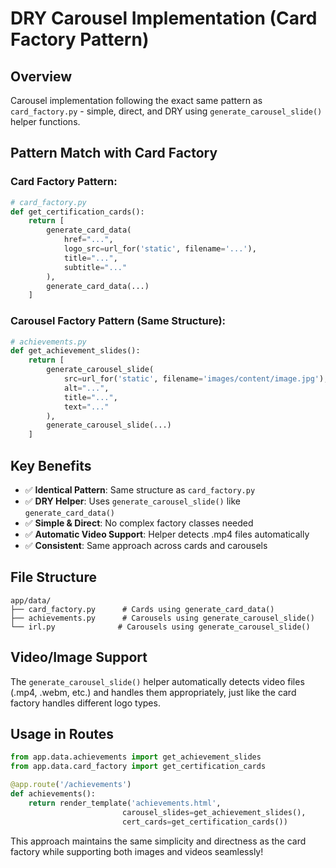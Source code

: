 # DRY Carousel Implementation (Card Factory Pattern)

## Overview
Carousel implementation following the exact same pattern as `card_factory.py` - simple, direct, and DRY using `generate_carousel_slide()` helper functions.

## Pattern Match with Card Factory

### Card Factory Pattern:
```python
# card_factory.py
def get_certification_cards():
    return [
        generate_card_data(
            href="...",
            logo_src=url_for('static', filename='...'),
            title="...",
            subtitle="..."
        ),
        generate_card_data(...)
    ]
```

### Carousel Factory Pattern (Same Structure):
```python
# achievements.py  
def get_achievement_slides():
    return [
        generate_carousel_slide(
            src=url_for('static', filename='images/content/image.jpg'),
            alt="...",
            title="...",
            text="..."
        ),
        generate_carousel_slide(...)
    ]
```

## Key Benefits
- ✅ **Identical Pattern**: Same structure as `card_factory.py`
- ✅ **DRY Helper**: Uses `generate_carousel_slide()` like `generate_card_data()`
- ✅ **Simple & Direct**: No complex factory classes needed
- ✅ **Automatic Video Support**: Helper detects .mp4 files automatically
- ✅ **Consistent**: Same approach across cards and carousels

## File Structure
```
app/data/
├── card_factory.py      # Cards using generate_card_data()
├── achievements.py      # Carousels using generate_carousel_slide()
└── irl.py              # Carousels using generate_carousel_slide()
```

## Video/Image Support
The `generate_carousel_slide()` helper automatically detects video files (.mp4, .webm, etc.) and handles them appropriately, just like the card factory handles different logo types.

## Usage in Routes
```python
from app.data.achievements import get_achievement_slides
from app.data.card_factory import get_certification_cards

@app.route('/achievements')
def achievements():
    return render_template('achievements.html', 
                         carousel_slides=get_achievement_slides(),
                         cert_cards=get_certification_cards())
```

This approach maintains the same simplicity and directness as the card factory while supporting both images and videos seamlessly!
